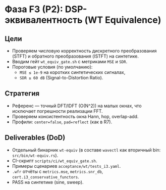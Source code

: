 # Фаза F3 (P2): DSP-эквивалентность (WT Equivalence)

## Цели
- Проверяем числовую корректность дискретного преобразования (STFT) и обратного преобразования (ISTFT) на синтетике.
- Вводим гейт `wt_equiv_gate.sh` с метриками `MSE` и `SDR`.
- Пороговые условия (по умолчанию):
  - `MSE ≤ 1e-9` на коротких синтетических сигналах,
  - `SDR ≥ 60 dB` (Signal-to-Distortion Ratio).

## Стратегия
- Референс — точный DFT/IDFT (O(N^2)) на малых окнах, что исключает погрешности реализации FFT.
- Проверяем консистентность окна Hann, hop, overlap-add.
- Профили: `center=false`, `pad=reflect` (как в R7).

## Deliverables (DoD)
- Отдельный бинарник `wt-equiv` (в составе `wavectl` как вторичный bin: `src/bin/wt-equiv.rs`).
- CI-скрипт `scripts/ci/wt_equiv_gate.sh`.
- Примеры сценариев `acceptance/wt/tests_i3.yaml`.
- `.wfr` отчёты с `metrics.mse`, `metrics.snr_db`, `cert.i3_conservative_functors`.
- PASS на синтетике (sine, sweep).
